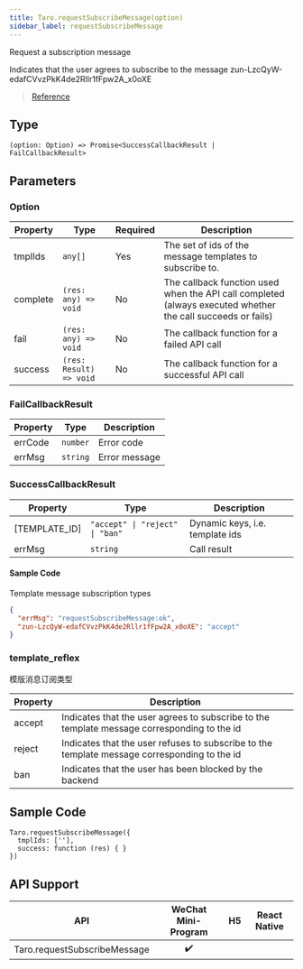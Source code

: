 ```yaml
---
title: Taro.requestSubscribeMessage(option)
sidebar_label: requestSubscribeMessage
---
```


Request a subscription message

Indicates that the user agrees to subscribe to the message zun-LzcQyW-edafCVvzPkK4de2Rllr1fFpw2A_x0oXE

> [Reference](https://developers.weixin.qq.com/miniprogram/dev/api/open-api/subscribe-message/wx.requestSubscribeMessage.html)

## Type

```tsx
(option: Option) => Promise<SuccessCallbackResult | FailCallbackResult>
```

## Parameters

### Option

<table>
  <thead>
    <tr>
      <th>Property</th>
      <th>Type</th>
      <th style={{ textAlign: "center"}}>Required</th>
      <th>Description</th>
    </tr>
  </thead>
  <tbody>
    <tr>
      <td>tmplIds</td>
      <td><code>any[]</code></td>
      <td style={{ textAlign: "center"}}>Yes</td>
      <td>The set of ids of the message templates to subscribe to.</td>
    </tr>
    <tr>
      <td>complete</td>
      <td><code>(res: any) =&gt; void</code></td>
      <td style={{ textAlign: "center"}}>No</td>
      <td>The callback function used when the API call completed (always executed whether the call succeeds or fails)</td>
    </tr>
    <tr>
      <td>fail</td>
      <td><code>(res: any) =&gt; void</code></td>
      <td style={{ textAlign: "center"}}>No</td>
      <td>The callback function for a failed API call</td>
    </tr>
    <tr>
      <td>success</td>
      <td><code>(res: Result) =&gt; void</code></td>
      <td style={{ textAlign: "center"}}>No</td>
      <td>The callback function for a successful API call</td>
    </tr>
  </tbody>
</table>

### FailCallbackResult

<table>
  <thead>
    <tr>
      <th>Property</th>
      <th>Type</th>
      <th>Description</th>
    </tr>
  </thead>
  <tbody>
    <tr>
      <td>errCode</td>
      <td><code>number</code></td>
      <td>Error code</td>
    </tr>
    <tr>
      <td>errMsg</td>
      <td><code>string</code></td>
      <td>Error message</td>
    </tr>
  </tbody>
</table>

### SuccessCallbackResult

<table>
  <thead>
    <tr>
      <th>Property</th>
      <th>Type</th>
      <th>Description</th>
    </tr>
  </thead>
  <tbody>
    <tr>
      <td>[TEMPLATE_ID]</td>
      <td><code>&quot;accept&quot; | &quot;reject&quot; | &quot;ban&quot;</code></td>
      <td>Dynamic keys, i.e. template ids</td>
    </tr>
    <tr>
      <td>errMsg</td>
      <td><code>string</code></td>
      <td>Call result</td>
    </tr>
  </tbody>
</table>

#### Sample Code

Template message subscription types

```json
{
  "errMsg": "requestSubscribeMessage:ok",
  "zun-LzcQyW-edafCVvzPkK4de2Rllr1fFpw2A_x0oXE": "accept"
}
```

### template_reflex

模版消息订阅类型

<table>
  <thead>
    <tr>
      <th>Property</th>
      <th>Description</th>
    </tr>
  </thead>
  <tbody>
    <tr>
      <td>accept</td>
      <td>Indicates that the user agrees to subscribe to the template message corresponding to the id</td>
    </tr>
    <tr>
      <td>reject</td>
      <td>Indicates that the user refuses to subscribe to the template message corresponding to the id</td>
    </tr>
    <tr>
      <td>ban</td>
      <td>Indicates that the user has been blocked by the backend</td>
    </tr>
  </tbody>
</table>

## Sample Code

```tsx
Taro.requestSubscribeMessage({
  tmplIds: [''],
  success: function (res) { }
})
```

## API Support

|             API              | WeChat Mini-Program | H5 | React Native |
|:----------------------------:|:-------------------:|:--:|:------------:|
| Taro.requestSubscribeMessage |         ✔️          |    |              |
